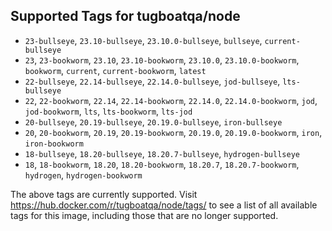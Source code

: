 ## Supported Tags for tugboatqa/node

* `23-bullseye`, `23.10-bullseye`, `23.10.0-bullseye`, `bullseye`, `current-bullseye`
* `23`, `23-bookworm`, `23.10`, `23.10-bookworm`, `23.10.0`, `23.10.0-bookworm`, `bookworm`, `current`, `current-bookworm`, `latest`
* `22-bullseye`, `22.14-bullseye`, `22.14.0-bullseye`, `jod-bullseye`, `lts-bullseye`
* `22`, `22-bookworm`, `22.14`, `22.14-bookworm`, `22.14.0`, `22.14.0-bookworm`, `jod`, `jod-bookworm`, `lts`, `lts-bookworm`, `lts-jod`
* `20-bullseye`, `20.19-bullseye`, `20.19.0-bullseye`, `iron-bullseye`
* `20`, `20-bookworm`, `20.19`, `20.19-bookworm`, `20.19.0`, `20.19.0-bookworm`, `iron`, `iron-bookworm`
* `18-bullseye`, `18.20-bullseye`, `18.20.7-bullseye`, `hydrogen-bullseye`
* `18`, `18-bookworm`, `18.20`, `18.20-bookworm`, `18.20.7`, `18.20.7-bookworm`, `hydrogen`, `hydrogen-bookworm`

The above tags are currently supported. Visit https://hub.docker.com/r/tugboatqa/node/tags/ to see a list of all available tags for this image, including those that are no longer supported.
